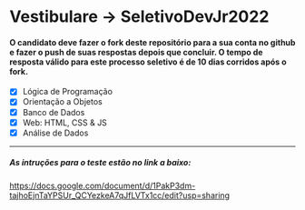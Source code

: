 # Vestibulare → SeletivoDevJr2022
#### O candidato deve fazer o fork deste repositório para a sua conta no github e fazer o push de suas respostas depois que concluir. O tempo de resposta válido para este processo seletivo é de 10 dias corridos após o fork.


- [X] Lógica de Programação
- [X] Orientação a Objetos
- [X] Banco de Dados
- [X] Web: HTML, CSS & JS
- [X] Análise de Dados
 
____
##### As intruções para o teste estão no link a baixo:

https://docs.google.com/document/d/1PakP3dm-tajhoEjnTaYPSUr_QCYezkeA7qJfLVTx1cc/edit?usp=sharing
